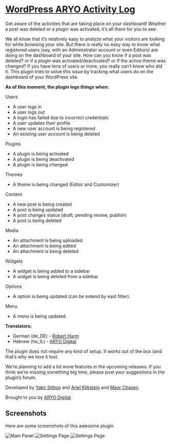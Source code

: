 [WordPress ARYO Activity Log](http://wordpress.org/plugins/aryo-activity-log/)
===============

Get aware of the activities that are taking place on your dashboard! Weather a post was deleted or a plugin was activated, it’s all there for you to see.


We all know that it’s relatively easy to analyze what your visitors are looking for while browsing your site. But there is really no easy way to know what registered users (say, with an Administrator account or even Editors) are doing on the dashboard of your site. How can you know if a post was deleted? or if a plugin was activated/deactivated? or if the active theme was changed?
If you have tens of users or more, you really can’t know who did it. This plugin tries to solve this issue by tracking what users do on the dashboard of your WordPress site. 

__As of this moment, the plugin logs things when:__


Users
* A user logs in
* A user logs out
* A login has failed due to incorrect credentials
* A user updates their profile
* A new user account is being registered
* An existing user account is being deleted

Plugins
* A plugin is being activated
* A plugin is being deactivated
* A plugin is being changed

Themes
* A theme is being changed (Editor and Customizer)

Content
* A new post is being created
* A post is being updated
* A post changes status (draft, pending review, publish)
* A post is being deleted

Media
* An attachment is being uploaded
* An attachment is being edited
* An attachment is being deleted

Widgets
* A widget is being added to a sidebar
* A widget is being deleted from a sidebar

Options
* A option is being updated (can be extend by east filter).

Menu
* A menu is being updated.


__Translators:__

* German (de_DE) - [Robert Harm](http://www.mapsmarker.com/)
* Hebrew (he_IL) - [ARYO Digital](http://www.aryodigital.com/)



The plugin does not require any kind of setup. It works out of the box (and that’s why we love it too).

We’re planning to add a lot more features in the upcoming releases. If you think we’re missing something big time, please post your suggestions in the plugin’s forum.



Developed by [Yakir Sitbon](http://www.yakirs.net/) and [Ariel Klikstein](http://www.arielk.net/) and [Maor Chasen](http://maorchasen.com/).

Brought to you by [ARYO Digital](http://www.aryodigital.com/).


## Screenshots

Here are some screenshots of this awesome plugin.

![Main Panel](https://raw.github.com/KingYes/wordpress-aryo-activity-log/master/screenshot-1.jpg)
![Settings Page](https://raw.github.com/KingYes/wordpress-aryo-activity-log/master/screenshot-2.jpg)
![Settings Page](https://raw.github.com/KingYes/wordpress-aryo-activity-log/master/screenshot-3.jpg)
